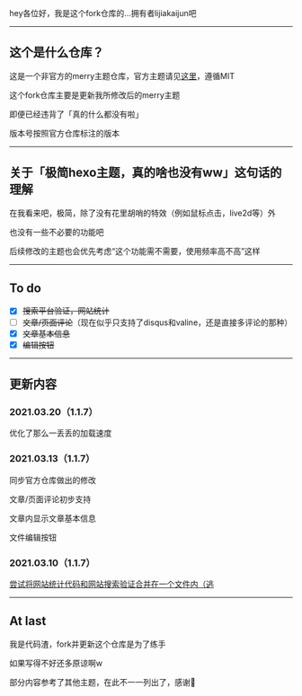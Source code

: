 hey各位好，我是这个fork仓库的...拥有者lijiakaijun吧

---

## 这个是什么仓库？

这是一个非官方的merry主题仓库，官方主题请见[这里](https://github.com/anillc/merry)，遵循MIT

这个fork仓库主要是更新我所修改后的merry主题

即便已经违背了「真的什么都没有啦」

版本号按照官方仓库标注的版本

---

## 关于「极简hexo主题，真的啥也没有ww」这句话的理解

在我看来吧，极简，除了没有花里胡哨的特效（例如鼠标点击，live2d等）外

也没有一些不必要的功能吧

后续修改的主题也会优先考虑“这个功能需不需要，使用频率高不高”这样

---

## To do

- [x] ~~搜索平台验证，网站统计~~
- [ ] ~~文章/页面评论~~（现在似乎只支持了disqus和valine，还是直接多评论的那种）
- [x] ~~文章基本信息~~
- [x] ~~编辑按钮~~

---

## 更新内容

### 2021.03.20（1.1.7）

优化了那么一丢丢的加载速度

### 2021.03.13（1.1.7）

同步官方仓库做出的修改

文章/页面评论初步支持

文章内显示文章基本信息

文件编辑按钮

### 2021.03.10（1.1.7）

[尝试将网站统计代码和网站搜索验证合并在一个文件内（逃](https://github.com/lijiajunljj/merry/commit/79e18e459cc4ad86e5a5682dc675005dd616c90e)

---

## At last

我是代码渣，fork并更新这个仓库是为了练手

如果写得不好还多原谅啊w

部分内容参考了其他主题，在此不一一列出了，感谢🙇‍